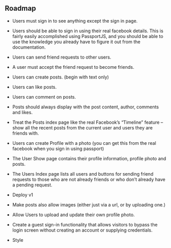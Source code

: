 
## Roadmap

- Users must sign in to see anything except the sign in page.
- Users should be able to sign in using their real facebook details. This is fairly easily accomplished using PassportJS, and you should be able to use the knowledge you already have to figure it out from the documentation.
- Users can send friend requests to other users.
-  A user must accept the friend request to become friends.
- Users can create posts. (begin with text only)
- Users can like posts.
- Users can comment on posts.
- Posts should always display with the post content, author, comments and likes.
- Treat the Posts index page like the real Facebook’s “Timeline” feature – show all the recent posts from the current user and users they are friends with.
- Users can create Profile with a photo (you can get this from the real facebook when you sign in using passport)
- The User Show page contains their profile information, profile photo and posts.
- The Users Index page lists all users and buttons for sending friend requests to those who are not already friends or who don’t already have a pending request.
- Deploy v1

- Make posts also allow images (either just via a url, or by uploading one.)
- Allow Users to upload and update their own profile photo.
- Create a guest sign-in functionality that allows visitors to bypass the login screen without creating an account or supplying credentials. 
- Style

